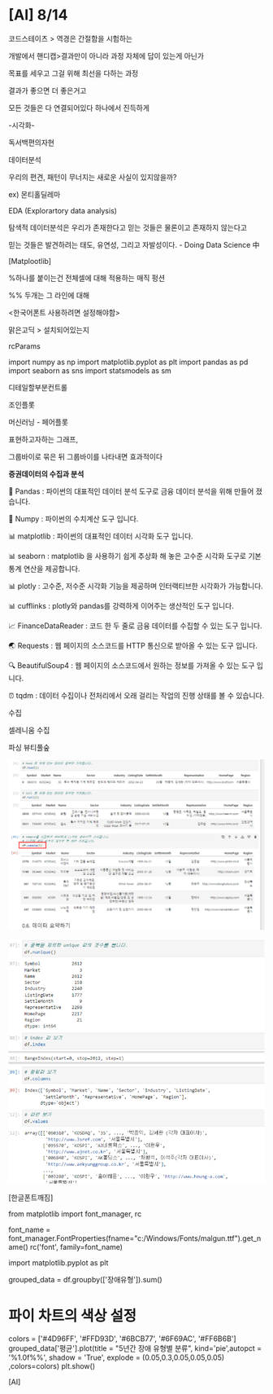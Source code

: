  

# [AI] 8/14

코드스테이츠 > 역경은 간절함을 시험하는

개발에서 핸디캡>결과만이 아니라 과정 자체에 답이 있는게 아닌가

목표를 세우고 그걸 위해 최선을 다하는 과정

결과가 좋으면 더 좋은거고

모든 것들은 다 연결되어있다 하나에서 진득하게

-시각화-

독서백편의자현

데이터분석

우리의 편견, 패턴이 무너지는 새로운 사실이 있지않을까?

ex) 몬티홀딜레마

EDA (Explorartory data analysis)

탐색적 데이터분석은 우리가 존재한다고 믿는 것들은 물론이고 존재하지 않는다고

믿는 것들은 발견하려는 태도, 유연성, 그리고 자발성이다. - Doing Data Science 中

[Matplootlib]

%하나를 붙이는건 전체셀에 대해 적용하는 매직 펑션

%% 두개는 그 라인에 대해

<한국어폰트 사용하려면 설정해야함>

맑은고딕 > 설치되어있는지

rcParams

import numpy as np import matplotlib.pyplot as plt import pandas as pd import seaborn as sns import statsmodels as sm

디테일할부분컨트롤

조인플롯

머신러닝 - 페어플롯

표현하고자하는 그래프,

그룹바이로 묶은 뒤 그룹바이를 나타내면 효과적이다

****증권데이터의 수집과 분석****

🐼 Pandas : 파이썬의 대표적인 데이터 분석 도구로 금융 데이터 분석을 위해 만들어 졌습니다.

🧮 Numpy : 파이썬의 수치계산 도구 입니다.

📊 matplotlib : 파이썬의 대표적인 데이터 시각화 도구 입니다.

📊 seaborn : matplotlib 을 사용하기 쉽게 추상화 해 놓은 고수준 시각화 도구로 기본 통계 연산을 제공합니다.

📊 plotly : 고수준, 저수준 시각화 기능을 제공하며 인터랙티브한 시각화가 가능합니다.

📊 cufflinks : plotly와 pandas를 강력하게 이어주는 생산적인 도구 입니다.

📈 FinanceDataReader : 코드 한 두 줄로 금융 데이터를 수집할 수 있는 도구 입니다.

🌏 Requests : 웹 페이지의 소스코드를 HTTP 통신으로 받아올 수 있는 도구 입니다.

🔍 BeautifulSoup4 : 웹 페이지의 소스코드에서 원하는 정보를 가져올 수 있는 도구 입니다.

⏰ tqdm : 데이터 수집이나 전처리에서 오래 걸리는 작업의 진행 상태를 볼 수 있습니다.

수집

셀레니움 수집

파싱 뷰티풀숲

[![](HTML%20import/Attachments/Untitled%2025.png)](Untitled%2025.png)

[![](HTML%20import/Attachments/Untitled%2026.png)](Untitled%2026.png)

[한글폰트깨짐]

from matplotlib import font_manager, rc

font_name = font_manager.FontProperties(fname="c:/Windows/Fonts/malgun.ttf").get_name() rc('font', family=font_name)

import matplotlib.pyplot as plt

grouped_data = df.groupby(['장애유형']).sum()

# 파이 차트의 색상 설정

colors = ['#4D96FF', '#FFD93D', '#6BCB77', '#6F69AC', '#FF6B6B'] grouped_data['평균'].plot(title = "5년간 장애 유형별 분류", kind='pie',autopct = '%1.0f%%', shadow = 'True', explode = (0.05,0.3,0.05,0.05,0.05) ,colors=colors) plt.show()

[AI]